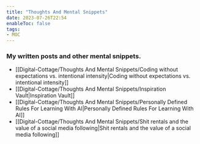 ```yaml
---
title: "Thoughts And Mental Snippets"
date: 2023-07-26T22:54
enableToc: false
tags:
- MOC
---
```

### My written posts and other mental snippets. 


- [[Digital-Cottage/Thoughts And Mental Snippets/Coding without expectations vs. intentional intensity|Coding without expectations vs. intentional intensity]]
- [[Digital-Cottage/Thoughts And Mental Snippets/Inspiration Vault|Inspiration Vault]]
- [[Digital-Cottage/Thoughts And Mental Snippets/Personally Defined Rules For Learning With AI|Personally Defined Rules For Learning With AI]]
- [[Digital-Cottage/Thoughts And Mental Snippets/Shit rentals and the value of a social media following|Shit rentals and the value of a social media following]]

